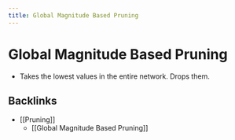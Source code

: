 ```yaml
---
title: Global Magnitude Based Pruning
---
```


# Global Magnitude Based Pruning
- Takes the lowest values in the entire network. Drops them.







## Backlinks
* [[Pruning]]
	* [[Global Magnitude Based Pruning]]

